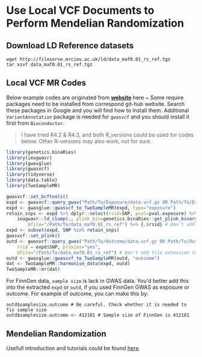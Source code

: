 # Use Local VCF Documents to Perform Mendelian Randomization

## Download LD Reference datasets

```linux
wget http://fileserve.mrcieu.ac.uk/ld/data_maf0.01_rs_ref.tgz
tar xzvf data_maf0.01_rs_ref.tgz
```

## Local VCF MR Codes
Below example codes are originated from **[website](https://mrcieu.github.io/gwasglue/articles/mr.html#other-options-1)** here ~ Some require packages need to be installed from correspond git-hub website. Search these packages in Google and you will find how to install them. Additional `VariantAnnotation` package is needed for `gwasvcf` and you should install it first from `Bioconductor`.

> I have tried R4.2 & R4.3, and both R_versions could be used for codes below. Other R-versions may also work, not for sure.

```R
library(genetics.binaRies)
library(ieugwasr)
library(gwasglue)
library(gwasvcf)
library(tidyverse)
library(data.table)
library(TwoSampleMR)

gwasvcf::set_bcftools()
expd <- gwasvcf::query_gwas("Path/To/Exposure/data.vcf.gz OR Path/To/Exposure/data.vcf", pval=5e-8)
expd <- gwasglue::gwasvcf_to_TwoSampleMR(expd, type="exposure")
retain_snps <- expd %>% dplyr::select(rsid=SNP, pval=pval.exposure) %>%
    ieugwasr::ld_clump(., plink_bin=genetics.binaRies::get_plink_binary(), 
        bfile="/Path/To/data_maf0.01_rs_ref") %>% {.$rsid} # Don't add file extension to data_maf0.01_rs_ref
expd <- subset(expd, SNP %in% retain_snps)
gwasvcf::set_plink()
outd <- gwasvcf::query_gwas("Path/To/Outcome/data.vcf.gz OR Path/To/Outcome/data.vcf", 
    rsid = expd$SNP, proxies="yes", 
    bfile="/Path/To/data_maf0.01_rs_ref") # Don't add file extension to data_maf0.01_rs_ref
outd <- gwasglue::gwasvcf_to_TwoSampleMR(outd, "outcome")
dat <- TwoSampleMR::harmonise_data(expd, outd)
TwoSampleMR::mr(dat)
```

For FinnGen data, `sample size` is lack in GWAS data. You'd better add this into the extracted `expd` or `outd`, if you used FinnGen GWAS as exposure or outcome. For example of outcome, you can make this by:

```
outd$samplesize.outcome # Be careful. Check whether it is needed to fix sample size
outd$samplesize.outcome <- 412181 # Sample size of FinnGen is 412181
```

## Mendelian Randomization

Usefull introduction and tutorials could be found [here](https://mrcieu.github.io/TwoSampleMR/articles/gwas2020.html).